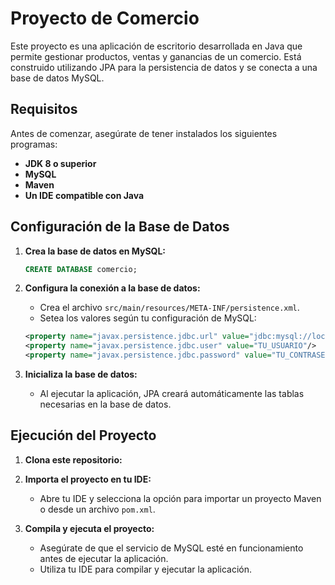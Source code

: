 # Proyecto de Comercio

Este proyecto es una aplicación de escritorio desarrollada en Java que permite gestionar productos, ventas y ganancias de un comercio. 
Está construido utilizando JPA para la persistencia de datos y se conecta a una base de datos MySQL.

## Requisitos

Antes de comenzar, asegúrate de tener instalados los siguientes programas:

- **JDK 8 o superior**
- **MySQL**
- **Maven**
- **Un IDE compatible con Java**

## Configuración de la Base de Datos

1. **Crea la base de datos en MySQL:**

    ```sql
    CREATE DATABASE comercio;
    ```

2. **Configura la conexión a la base de datos:**

    - Crea el archivo `src/main/resources/META-INF/persistence.xml`.
    - Setea los valores según tu configuración de MySQL:

    ```xml
    <property name="javax.persistence.jdbc.url" value="jdbc:mysql://localhost:3306/comercio?serverTimezone=UTC"/>
    <property name="javax.persistence.jdbc.user" value="TU_USUARIO"/>
    <property name="javax.persistence.jdbc.password" value="TU_CONTRASEÑA"/>
    ```

3. **Inicializa la base de datos:**
   - Al ejecutar la aplicación, JPA creará automáticamente las tablas necesarias en la base de datos.

## Ejecución del Proyecto

1. **Clona este repositorio:**

2. **Importa el proyecto en tu IDE:**
   - Abre tu IDE y selecciona la opción para importar un proyecto Maven o desde un archivo `pom.xml`.
     
3. **Compila y ejecuta el proyecto:**
   - Asegúrate de que el servicio de MySQL esté en funcionamiento antes de ejecutar la aplicación.
   - Utiliza tu IDE para compilar y ejecutar la aplicación.




